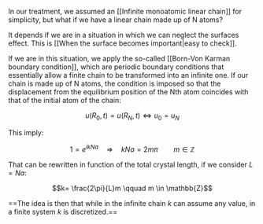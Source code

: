 In our treatment, we assumed an [[Infinite monoatomic linear chain]] for simplicity, but what if we have a linear chain made up of N atoms?

It depends if we are in a situation in which we can neglect the surfaces effect. 
This is [[When the surface becomes important|easy to check]].

If we are in this situation, we apply the so-called [[Born-Von Karman boundary condition]], which are periodic boundary conditions that essentially allow a finite chain to be transformed into an infinite one. If our chain is made up of N atoms, the condition is imposed so that the displacement from the equilibrium position of the Nth atom coincides with that of the initial atom of the chain:

$$u(R_0,t) = u(R_N,t) \iff u_0 = u_N $$

This imply:

$$1 = e^{ikNa} \quad \Rightarrow \quad kNa = 2m\pi \qquad m \in \mathbb{Z}$$

That can be rewritten in function of the total crystal length, if we consider $L=Na$:

$$k= \frac{2\pi}{L}m \qquad m \in \mathbb{Z}$$

==The idea is then that while in the infinite chain $k$ can assume any value, in a finite system $k$ is discretized.==